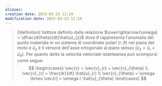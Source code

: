 ```yaml
---
aliases: 
creation date: 2023-03-23 12:24
modification date: 2023-03-23 12:24
---
```



>[!definition]
>Vettore definito dalla relazione $\overrightarrow{\omega} = \dfrac{d\theta}{dt}\hat{u}_{z}$ dove $\theta$ rappresenta l'anomalia del punto materiale in un sistema di coordinate polari $(r,\theta)$ nel piano del moto e $\hat{u}_{z}$ è il versore dell'asse ortogonale al piano stesso $(\hat{u}_{z} = \hat{u}_{r} \times \hat{u}_{\theta})$.
>Per quanto detto la velocità vettoriale istanteanea puó scomporsi come segue:
> $$
> \begin{cases}
> \vec{v} = \vec{v}_{r} + \vec{v}_{\theta} \\
> \vec{v}_{r} = \frac{dr}{dt} \hat{u}_{r}  \\
>\vec{v}_{\theta} = \omega \times \vec{r} = \omega r \hat{u}_{\theta}
>\end{cases}
>$$




